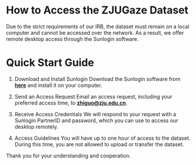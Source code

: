 # How to Access the ZJUGaze Dataset

Due to the strict requirements of our IRB, the dataset must remain on a local computer and cannot be accessed over the network. As a result, we offer remote desktop access through the Sunlogin software.

# Quick Start Guide

  1. Download and Install Sunlogin
    Download the Sunlogin software from **[here](https://sunlogin.oray.com/download)** and install it on your computer.
  
  2. Send an Access Request
    Email an access request, including your preferred access time, to **zhiguo@zju.edu.cn**.
  
  3. Receive Access Credentials
    We will respond to your request with a Sunlogin PartnerID and password, which you can use to access our desktop remotely.
  
  4. Access Guidelines
    You will have up to one hour of access to the dataset. During this time, you are not allowed to upload or transfer the dataset.
  
Thank you for your understanding and cooperation.
